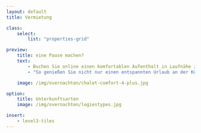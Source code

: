 ```yaml
---
layout: default
title: Vermietung

class:
    select:
        list: "properties-grid"

preview:
    title: eine Pause machen?
    text:
        - Buchen Sie online einen komfortablen Aufenthalt in Laufnähe zum Strand.
        - "So genießen Sie nicht nur einen entspannten Urlaub an der Küste, sondern sparen auch Geld: Direkt buchen ist immer 12 % günstiger als über Booking oder Airbnb!"

    image: /img/overnachten/chalet-comfort-4-plus.jpg

option:
    title: Unterkunftsarten
    image: /img/overnachten/logiestypes.jpg

insert:
    - level3-tiles
---
```

